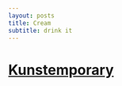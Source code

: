 ```yaml
---
layout: posts
title: Cream
subtitle: drink it
---
```


<div class="branding top fixed pull-up">
	<h1 class=""><a href="{{ site.url }}">Kunstemporary</a></h1>
</div>
